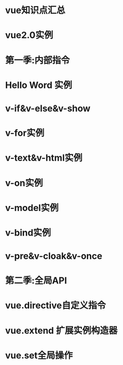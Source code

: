 # vue知识点汇总
# vue2.0实例
# 第一季:内部指令
# Hello Word 实例
# v-if&v-else&v-show
# v-for实例
# v-text&v-html实例
# v-on实例
# v-model实例
# v-bind实例
# v-pre&v-cloak&v-once
# 第二季:全局API
# vue.directive自定义指令
# vue.extend 扩展实例构造器
# vue.set全局操作

